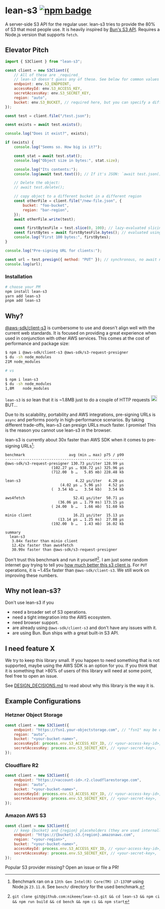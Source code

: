 # lean-s3 [![npm badge](https://img.shields.io/npm/v/lean-s3)](https://www.npmjs.com/package/lean-s3)

A server-side S3 API for the regular user. lean-s3 tries to provide the 80% of S3 that most people use. It is heavily inspired by [Bun's S3 API](https://bun.sh/docs/api/s3). Requires a Node.js version that supports `fetch`.

## Elevator Pitch
```js
import { S3Client } from "lean-s3";

const client = new S3Client({
    // All of these are _required_
    // lean-s3 doesn't guess any of these. See below for common values for most providers
    endpoint: env.S3_ENDPOINT,
    accessKeyId: env.S3_ACCESS_KEY,
    secretAccessKey: env.S3_SECRET_KEY,
    region: "auto",
    bucket: env.S3_BUCKET, // required here, but you can specify a different bucket later
});

const test = client.file("/test.json");

const exists = await test.exists();

console.log("Does it exist?", exists);

if (exists) {
    console.log("Seems so. How big is it?");

    const stat = await test.stat();
    console.log("Object size in bytes:", stat.size);

    console.log("Its contents:");
    console.log(await test.text()); // If it's JSON: `await test.json()`

    // Delete the object:
    // await test.delete();

    // copy object to a different bucket in a different region
    const otherFile = client.file("/new-file.json", {
        bucket: "foo-bucket",
        region: "bar-region",
    });
    await otherFile.write(test);

    const firstBytesFile = test.slice(0, 100); // lazy-evaluated slicing
    const firstBytes = await firstBytesFile.bytes(); // evaluated using HTTP range requests
    console.log("First 100 bytes:", firstBytes);
}

console.log("Pre-signing URL for clients:");

const url = test.presign({ method: "PUT" }); // synchronous, no await needed
console.log(url);
```

### Installation
```sh
# choose your PM
npm install lean-s3
yarn add lean-s3
pnpm add lean-s3
```

## Why?
[@aws-sdk/client-s3](https://github.com/aws/aws-sdk-js-v3) is cumbersome to use and doesn't align well with the current web standards. It is focused on providing a great experience when used in conjunction with other AWS services. This comes at the cost of performance and package size:

```sh
$ npm i @aws-sdk/client-s3 @aws-sdk/s3-request-presigner
$ du -sh node_modules
21M	node_modules

# vs

$ npm i lean-s3
$ du -sh node_modules
1,8M	node_modules
```
`lean-s3` is _so_ lean that it is ~1.8MB just to do a couple of HTTP requests <img src="https://cdn.frankerfacez.com/emoticon/480839/1" width="20" height="20">
BUT...

Due to its scalability, portability and AWS integrations, pre-signing URLs is `async` and performs poorly in high-performance scenarios. By taking different trade-offs, lean-s3 can presign URLs much faster. I promise! This is the reason you cannot use lean-s3 in the browser.

lean-s3 is currently about 30x faster than AWS SDK when it comes to pre-signing URLs[^1]:
```
benchmark                    avg (min … max) p75 / p99
-------------------------------------------- ---------
@aws-sdk/s3-request-presigner 130.73 µs/iter 128.99 µs
                     (102.27 µs … 938.72 µs) 325.96 µs
                     (712.00  b …   5.85 mb) 228.48 kb

lean-s3                         4.22 µs/iter   4.20 µs
                         (4.02 µs … 5.96 µs)   4.52 µs
                     (  3.54 kb …   3.54 kb)   3.54 kb

aws4fetch                      52.41 µs/iter  50.71 µs
                        (36.06 µs … 1.79 ms) 173.15 µs
                     ( 24.00  b …   1.66 mb)  51.60 kb

minio client                   16.21 µs/iter  15.13 µs
                        (13.14 µs … 1.25 ms)  27.08 µs
                     (192.00  b …   1.43 mb)  16.02 kb

summary
  lean-s3
   3.84x faster than minio client
   12.42x faster than aws4fetch
   30.99x faster than @aws-sdk/s3-request-presigner
```

Don't trust this benchmark and run it yourself[^2]. I am just some random internet guy trying to tell you [how much better this s3 client is](https://xkcd.com/927/). For `PUT` operations, it is ~1.45x faster than `@aws-sdk/client-s3`. We still work on improving these numbers.

## Why not lean-s3?
Don't use lean-s3 if you
- need a broader set of S3 operations.
- need a tight integration into the AWS ecosystem.
- need browser support.
- are already using `@aws-sdk/client-s3` and don't have any issues with it.
- are using Bun. Bun ships with a great built-in S3 API.

## I need feature X
We try to keep this library small. If you happen to need something that is not supported, maybe using the AWS SDK is an option for you. If you think that it is something that >80% of users of this library will need at some point, feel free to open an issue.

See [DESIGN_DECISIONS.md](./DESIGN_DECISIONS.md) to read about why this library is the way it is.

## Example Configurations
### Hetzner Object Storage
```js
const client = new S3Client({
    endpoint: "https://fsn1.your-objectstorage.com", // "fsn1" may be different depending on your selected data center
    region: "auto",
    bucket: "<your-bucket-name>",
    accessKeyId: process.env.S3_ACCESS_KEY_ID, // <your-access-key-id>,
    secretAccessKey: process.env.S3_SECRET_KEY, // <your-secret-key>,
});
```

### Cloudflare R2
```js
const client = new S3Client({
    endpoint: "https://<account-id>.r2.cloudflarestorage.com",
    region: "auto",
    bucket: "<your-bucket-name>",
    accessKeyId: process.env.S3_ACCESS_KEY_ID, // <your-access-key-id>,
    secretAccessKey: process.env.S3_SECRET_KEY, // <your-secret-key>,
});
```

### Amazon AWS S3
```js
const client = new S3Client({
    // keep {bucket} and {region} placeholders (they are used internally).
    endpoint: "https://{bucket}.s3.{region}.amazonaws.com",
    region: "<your-region>",
    bucket: "<your-bucket-name>",
    accessKeyId: process.env.S3_ACCESS_KEY_ID, // <your-access-key-id>,
    secretAccessKey: process.env.S3_SECRET_KEY, // <your-secret-key>,
});
```

Popular S3 provider missing? Open an issue or file a PR!

[^1]: Benchmark ran on a `13th Gen Intel(R) Core(TM) i7-1370P` using Node.js `23.11.0`. See `bench/` directory for the used benchmark.
[^2]: `git clone git@github.com:nikeee/lean-s3.git && cd lean-s3 && npm ci && npm run build && cd bench && npm ci && npm start`
